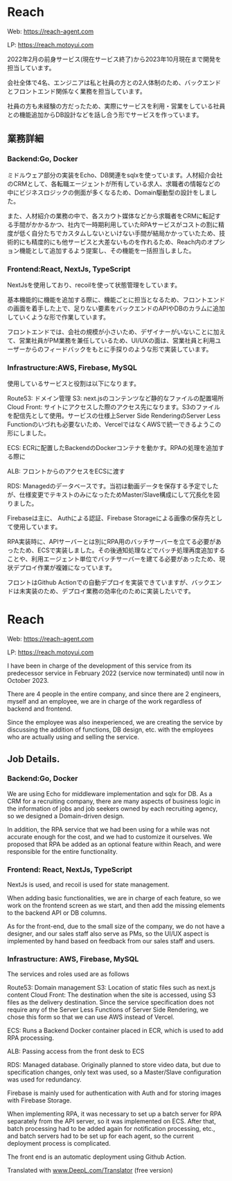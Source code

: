 # Reach

Web: https://reach-agent.com

LP: https://reach.motoyui.com

2022年2月の前身サービス(現在サービス終了)から2023年10月現在まで開発を担当しています。

会社全体で4名、エンジニアは私と社員の方との2人体制のため、バックエンドとフロントエンド関係なく業務を担当しています。

社員の方も未経験の方だったため、実際にサービスを利用・営業をしている社員との機能追加からDB設計などを話し合う形でサービスを作っています。

## 業務詳細
### Backend:Go, Docker

ミドルウェア部分の実装をEcho、DB関連をsqlxを使っています。人材紹介会社のCRMとして、各転職エージェントが所有している求人、求職者の情報などの中にビジネスロジックの側面が多くなるため、Domain駆動型の設計をしました。

また、人材紹介の業務の中で、各スカウト媒体などから求職者をCRMに転記する手間がかかるかつ、社内で一時期利用していたRPAサービスがコストの割に精度が低く自分たちでカスタムしないといけない手間が結局かかっていたため、技術的にも精度的にも他サービスと大差ないものを作れるため、Reach内のオプション機能として追加するよう提案し、その機能を一括担当しました。

### Frontend:React, NextJs, TypeScript

NextJsを使用しており、recoilを使って状態管理をしています。

基本機能的に機能を追加する際に、機能ごとに担当となるため、フロントエンドの画面を着手した上で、足りない要素をバックエンドのAPIやDBのカラムに追加していくような形で作業しています。

フロントエンドでは、会社の規模が小さいため、デザイナーがいないことに加えて、営業社員がPM業務を兼任しているため、UI/UXの面は、営業社員と利用ユーザーからのフィードバックをもとに手探りのような形で実装しています。

### Infrastructure:AWS, Firebase, MySQL
使用しているサービスと役割は以下になります。

Route53: ドメイン管理
S3: next.jsのコンテンツなど静的なファイルの配置場所
Cloud Front: サイトにアクセスした際のアクセス先になります。S3のファイルを配信先として使用。サービスの仕様上Server Side RenderingのServer Less Functionのいづれも必要ないため、VercelではなくAWSで統一できるようこの形にしました。

ECS: ECRに配置したBackendのDockerコンテナを動かす。RPAの処理を追加する際に

ALB: フロントからのアクセスをECSに渡す

RDS: Managedのデータベースです。当初は動画データを保存する予定でしたが、仕様変更でテキストのみになったためMaster/Slave構成にして冗長化を図りました。

Firebaseは主に、 Authによる認証、Firebase Storageによる画像の保存先として使用しています。

RPA実装時に、APIサーバーとは別にRPA用のバッチサーバーを立てる必要があったため、ECSで実装しました。その後通知処理などでバッチ処理再度追加することや、利用エージェント単位でバッチサーバーを建てる必要があったため、現状デプロイ作業が複雑になっています。

フロントはGithub Actionでの自動デプロイを実装できていますが、バックエンドは未実装のため、デプロイ業務の効率化のために実装したいです。

# Reach

Web: https://reach-agent.com

LP: https://reach.motoyui.com

I have been in charge of the development of this service from its predecessor service in February 2022 (service now terminated) until now in October 2023.

There are 4 people in the entire company, and since there are 2 engineers, myself and an employee, we are in charge of the work regardless of backend and frontend.

Since the employee was also inexperienced, we are creating the service by discussing the addition of functions, DB design, etc. with the employees who are actually using and selling the service.

## Job Details.
### Backend:Go, Docker

We are using Echo for middleware implementation and sqlx for DB. As a CRM for a recruiting company, there are many aspects of business logic in the information of jobs and job seekers owned by each recruiting agency, so we designed a Domain-driven design.

In addition, the RPA service that we had been using for a while was not accurate enough for the cost, and we had to customize it ourselves. We proposed that RPA be added as an optional feature within Reach, and were responsible for the entire functionality.

### Frontend: React, NextJs, TypeScript

NextJs is used, and recoil is used for state management.

When adding basic functionalities, we are in charge of each feature, so we work on the frontend screen as we start, and then add the missing elements to the backend API or DB columns.

As for the front-end, due to the small size of the company, we do not have a designer, and our sales staff also serve as PMs, so the UI/UX aspect is implemented by hand based on feedback from our sales staff and users.

### Infrastructure: AWS, Firebase, MySQL
The services and roles used are as follows

Route53: Domain management
S3: Location of static files such as next.js content
Cloud Front: The destination when the site is accessed, using S3 files as the delivery destination. Since the service specification does not require any of the Server Less Functions of Server Side Rendering, we chose this form so that we can use AWS instead of Vercel.

ECS: Runs a Backend Docker container placed in ECR, which is used to add RPA processing.

ALB: Passing access from the front desk to ECS

RDS: Managed database. Originally planned to store video data, but due to specification changes, only text was used, so a Master/Slave configuration was used for redundancy.

Firebase is mainly used for authentication with Auth and for storing images with Firebase Storage.

When implementing RPA, it was necessary to set up a batch server for RPA separately from the API server, so it was implemented on ECS. After that, batch processing had to be added again for notification processing, etc., and batch servers had to be set up for each agent, so the current deployment process is complicated.

The front end is an automatic deployment using Github Action.

Translated with www.DeepL.com/Translator (free version)